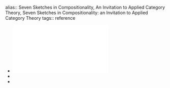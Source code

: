 alias:: Seven Sketches in Compositionality, An Invitation to Applied Category Theory, Seven Sketches in Compositionality: an Invitation to Applied Category Theory
tags:: reference

- ![local copy](../assets/7Sketches_1682244624369_0.pdf)
-
-